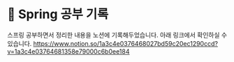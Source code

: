 # 📝 Spring 공부 기록

스프링 공부하면서 정리한 내용을 노션에 기록해두었습니다.
아래 링크에서 확인하실 수 있습니다.
https://www.notion.so/1a3c4e0376468027bd59c20ec1290ccd?v=1a3c4e03764681358e79000c6b0ee184

